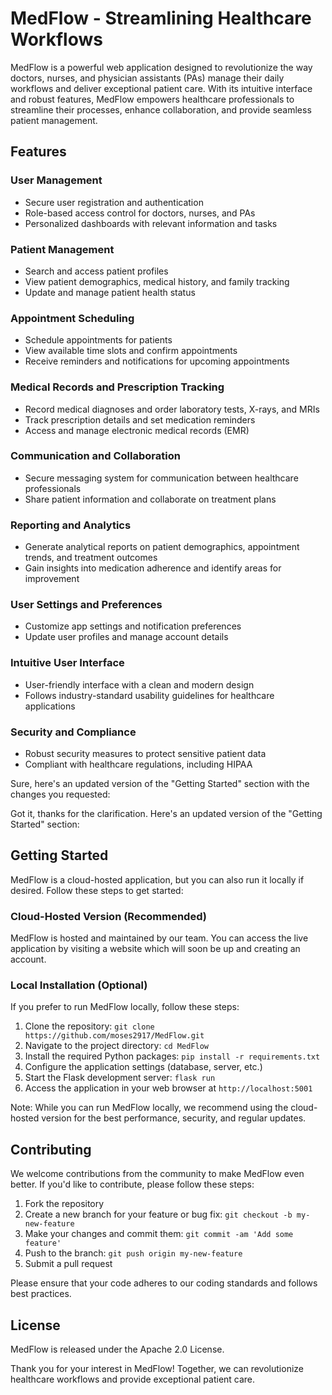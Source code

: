 # MedFlow - Streamlining Healthcare Workflows

MedFlow is a powerful web application designed to revolutionize the way doctors, nurses, and physician assistants (PAs) manage their daily workflows and deliver exceptional patient care. With its intuitive interface and robust features, MedFlow empowers healthcare professionals to streamline their processes, enhance collaboration, and provide seamless patient management.

## Features

### User Management
- Secure user registration and authentication
- Role-based access control for doctors, nurses, and PAs
- Personalized dashboards with relevant information and tasks

### Patient Management
- Search and access patient profiles
- View patient demographics, medical history, and family tracking
- Update and manage patient health status

### Appointment Scheduling
- Schedule appointments for patients
- View available time slots and confirm appointments
- Receive reminders and notifications for upcoming appointments

### Medical Records and Prescription Tracking
- Record medical diagnoses and order laboratory tests, X-rays, and MRIs
- Track prescription details and set medication reminders
- Access and manage electronic medical records (EMR)

### Communication and Collaboration
- Secure messaging system for communication between healthcare professionals
- Share patient information and collaborate on treatment plans

### Reporting and Analytics
- Generate analytical reports on patient demographics, appointment trends, and treatment outcomes
- Gain insights into medication adherence and identify areas for improvement

### User Settings and Preferences
- Customize app settings and notification preferences
- Update user profiles and manage account details

### Intuitive User Interface
- User-friendly interface with a clean and modern design
- Follows industry-standard usability guidelines for healthcare applications

### Security and Compliance
- Robust security measures to protect sensitive patient data
- Compliant with healthcare regulations, including HIPAA

Sure, here's an updated version of the "Getting Started" section with the changes you requested:

Got it, thanks for the clarification. Here's an updated version of the "Getting Started" section:

## Getting Started

MedFlow is a cloud-hosted application, but you can also run it locally if desired. Follow these steps to get started:

### Cloud-Hosted Version (Recommended)

MedFlow is hosted and maintained by our team. You can access the live application by visiting a website which will soon be up and creating an account.

### Local Installation (Optional)

If you prefer to run MedFlow locally, follow these steps:

1. Clone the repository: `git clone https://github.com/moses2917/MedFlow.git`
2. Navigate to the project directory: `cd MedFlow`
3. Install the required Python packages: `pip install -r requirements.txt`
4. Configure the application settings (database, server, etc.)
5. Start the Flask development server: `flask run`
6. Access the application in your web browser at `http://localhost:5001`

Note: While you can run MedFlow locally, we recommend using the cloud-hosted version for the best performance, security, and regular updates.

## Contributing

We welcome contributions from the community to make MedFlow even better. If you'd like to contribute, please follow these steps:

1. Fork the repository
2. Create a new branch for your feature or bug fix: `git checkout -b my-new-feature`
3. Make your changes and commit them: `git commit -am 'Add some feature'`
4. Push to the branch: `git push origin my-new-feature`
5. Submit a pull request

Please ensure that your code adheres to our coding standards and follows best practices.

## License

MedFlow is released under the Apache 2.0 License.

Thank you for your interest in MedFlow! Together, we can revolutionize healthcare workflows and provide exceptional patient care.
